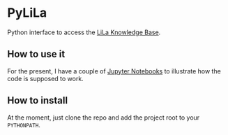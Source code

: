 # PyLiLa
Python interface to access the [LiLa Knowledge Base](https://lila-erc.eu/).

## How to use it

For the present, I have a couple of [Jupyter Notebooks](https://github.com/francescomambrini/PyLiLa/tree/master/examples) 
to illustrate how the code is supposed to work.

## How to install

At the moment, just clone the repo and add the project 
root to your `PYTHONPATH`.